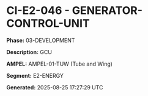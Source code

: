 # CI-E2-046 - GENERATOR-CONTROL-UNIT

**Phase:** 03-DEVELOPMENT

**Description:** GCU

**AMPEL:** AMPEL-01-TUW (Tube and Wing)

**Segment:** E2-ENERGY

**Generated:** 2025-08-25 17:27:29 UTC
